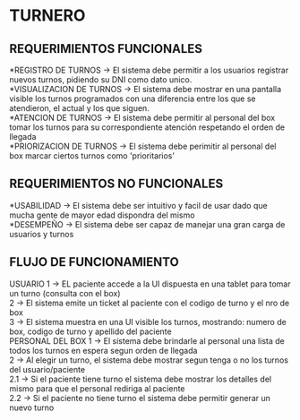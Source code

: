<h1>TURNERO</h1>

<h2>REQUERIMIENTOS FUNCIONALES</h2>
*REGISTRO DE TURNOS -> El sistema debe permitir a los usuarios registrar nuevos turnos, pidiendo su DNI como dato unico.
<br>
*VISUALIZACION DE TURNOS -> El sistema debe mostrar en una pantalla visible los turnos programados con una diferencia entre los que se atendieron, el actual y los que siguen.
<br>
*ATENCION DE TURNOS -> El sistema debe permitir al personal del box tomar los turnos para su correspondiente atención respetando el orden de llegada 
<br>
*PRIORIZACION DE TURNOS -> El sistema debe perimitir al personal del box marcar ciertos turnos como 'prioritarios'
<br>

<h2>REQUERIMIENTOS NO FUNCIONALES</h2>
*USABILIDAD -> El sistema debe ser intuitivo y facil de usar dado que mucha gente de mayor edad dispondra del mismo
<br>
*DESEMPEÑO -> El sistema debe ser capaz de manejar una gran carga de usuarios y turnos


<h2>FLUJO DE FUNCIONAMIENTO</h2>
USUARIO
1 -> EL paciente accede a la UI dispuesta en una tablet para tomar un turno (consulta con el box)
<br>
2 -> El sistema emite un ticket al paciente con el codigo de turno y el nro de box
<br>
3 -> El sistema muestra en una UI visible los turnos, mostrando: numero de box, codigo de turno y apellido del paciente
<br>
PERSONAL DEL BOX
1 -> El sistema debe brindarle al personal una lista de todos los turnos en espera segun orden de llegada
<br>
2 -> Al elegir un turno, el sistema debe mostrar segun tenga o no los turnos del usuario/paciente
<br>
2.1 -> Si el paciente tiene turno el sistema debe mostrar los detalles del mismo para que el personal rediriga al paciente
<br>
2.2 -> Si el paciente no tiene turno el sistema debe permitir generar un nuevo turno

